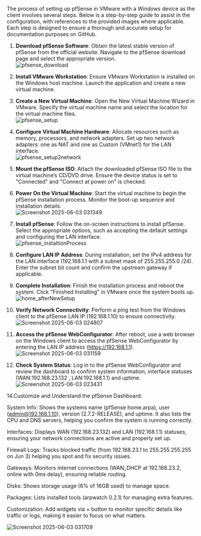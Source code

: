 The process of setting up pfSense in VMware with a Windows device as the client involves several steps. Below is a step-by-step guide to assist in the configuration, with references to the provided images where applicable. Each step is designed to ensure a thorough and accurate setup for documentation purposes on GitHub.


1. **Download pfSense Software**: Obtain the latest stable version of pfSense from the official website. Navigate to the pfSense download page and select the appropriate version.  
   ![pfsense_download](https://github.com/user-attachments/assets/4ee9842e-17d2-4aaa-ad81-77eaa1ada2a5)


2. **Install VMware Workstation**: Ensure VMware Workstation is installed on the Windows host machine. Launch the application and create a new virtual machine.


3. **Create a New Virtual Machine**: Open the New Virtual Machine Wizard in VMware. Specify the virtual machine name and select the location for the virtual machine files.  
   ![pfsense_setup](https://github.com/user-attachments/assets/4c4599b9-d294-467b-9c9c-81b0320e2a0c)


4. **Configure Virtual Machine Hardware**: Allocate resources such as memory, processors, and network adapters. Set up two network adapters: one as NAT and one as Custom (VMnet1) for the LAN interface.  
   ![pfsense_setup2network](https://github.com/user-attachments/assets/e6ffea4f-ad89-439e-9085-e0f39e0bc500)


5. **Mount the pfSense ISO**: Attach the downloaded pfSense ISO file to the virtual machine’s CD/DVD drive. Ensure the device status is set to "Connected" and "Connect at power on" is checked.


6. **Power On the Virtual Machine**: Start the virtual machine to begin the pfSense installation process. Monitor the boot-up sequence and installation details.  
   ![Screenshot 2025-06-03 031349](https://github.com/user-attachments/assets/c40adfd4-d67e-4a51-8621-3e7f81dce445)


7. **Install pfSense**: Follow the on-screen instructions to install pfSense. Select the appropriate options, such as accepting the default settings and configuring the LAN interface.  
   ![pfsense_instaltionProcess](https://github.com/user-attachments/assets/731b2594-8bc3-4776-82b2-66c8c323eedb)


8. **Configure LAN IP Address**: During installation, set the IPv4 address for the LAN interface (192.168.1.1 with a subnet mask of 255.255.255.0 /24). Enter the subnet bit count and confirm the upstream gateway if applicable.  
      

9. **Complete Installation**: Finish the installation process and reboot the system. Click "Finished Installing" in VMware once the system boots up.  
    ![home_afterNewSetup](https://github.com/user-attachments/assets/351489eb-117f-4e79-b1ae-a18b52e8bfaa)

10. **Verify Network Connectivity**: Perform a ping test from the Windows client to the pfSense LAN IP (192.168.1.10) to ensure connectivity.
   ![Screenshot 2025-06-03 024807](https://github.com/user-attachments/assets/05c5c2f5-2349-4c13-9d31-1fce0d89fcaa)


11. **Access the pfSense WebConfigurator**: After reboot, use a web browser on the Windows client to access the pfSense WebConfigurator by entering the LAN IP address (https://192.168.1.1).  
    ![Screenshot 2025-06-03 031159](https://github.com/user-attachments/assets/e706ecaf-4184-4703-9fa7-3f9d69911b82)


13. **Check System Status**: Log in to the pfSense WebConfigurator and review the dashboard to confirm system information, interface statuses (WAN:192.168.23.132 , LAN:192.168.1.1) and uptime.  
    ![Screenshot 2025-06-03 023431](https://github.com/user-attachments/assets/8cef748b-0c1b-4338-a885-27e8d203fd7a)
    

14.Customize and Understand the pfSense Dashboard:


System Info: Shows the systems name (pfSense home.arpa), user (admin@192.168.1.10), version (2.7.2-RELEASE), and uptime. It also lists the CPU and DNS servers, helping you confirm the system is running correctly.


Interfaces: Displays WAN (192.168.23.132) and LAN (192.168.1.1) statuses, ensuring your network connections are active and properly set up.


Firewall Logs: Tracks blocked traffic (from 192.168.23.1 to 255.255.255.255 on Jun 3) helping you spot and fix security issues.


Gateways: Monitors internet connections (WAN_DHCP at 192.168.23.2, online with 0ms delay), ensuring reliable routing.


Disks: Shows storage usage (6% of 16GB used) to manage space.


Packages: Lists installed tools (arpwatch 0.2.1) for managing extra features.


Customization: Add widgets via + button to monitor specific details like traffic or logs, making it easier to focus on what matters.

![Screenshot 2025-06-03 031709](https://github.com/user-attachments/assets/18d138b8-d5dd-4175-a3b5-e835f9eeba66)
